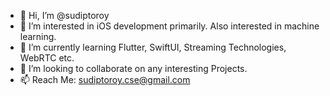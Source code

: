 - 👋 Hi, I’m @sudiptoroy
- 👀 I’m interested in iOS development primarily. Also interested in machine learning.
- 🌱 I’m currently learning Flutter, SwiftUI, Streaming Technologies, WebRTC etc.
- 💞️ I’m looking to collaborate on any interesting Projects.
- 📫 Reach Me: sudiptoroy.cse@gmail.com

<!---
sudiptoroy/sudiptoroy is a ✨ special ✨ repository because its `README.md` (this file) appears on your GitHub profile.
You can click the Preview link to take a look at your changes.
--->
